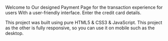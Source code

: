 

Welcome to  Our designed Payment Page for the transaction experience for users With a user-friendly interface. Enter the credit card details.

This project was built using pure HTML5 & CSS3 & JavaScript. 
This project as the other is fully responsive, so you can use it on mobile such as the desktop.
